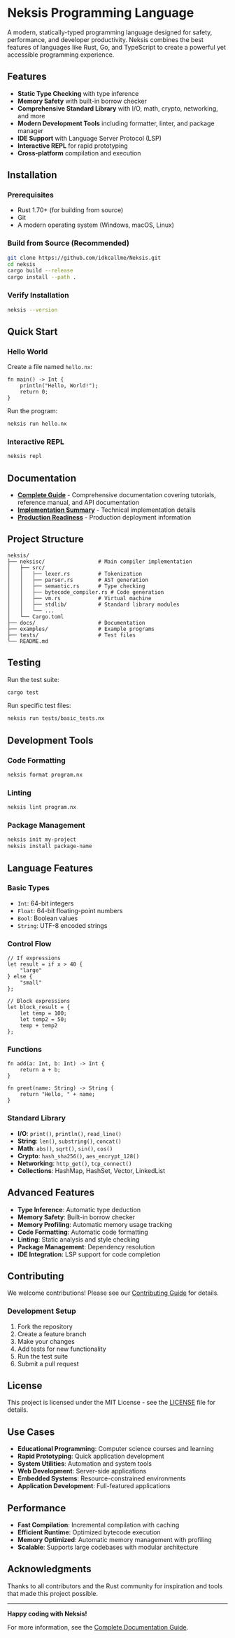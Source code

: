 # Neksis Programming Language

A modern, statically-typed programming language designed for safety, performance, and developer productivity. Neksis combines the best features of languages like Rust, Go, and TypeScript to create a powerful yet accessible programming experience.

## Features

- **Static Type Checking** with type inference
- **Memory Safety** with built-in borrow checker
- **Comprehensive Standard Library** with I/O, math, crypto, networking, and more
- **Modern Development Tools** including formatter, linter, and package manager
- **IDE Support** with Language Server Protocol (LSP)
- **Interactive REPL** for rapid prototyping
- **Cross-platform** compilation and execution

## Installation

### Prerequisites
- Rust 1.70+ (for building from source)
- Git
- A modern operating system (Windows, macOS, Linux)

### Build from Source (Recommended)
```bash
git clone https://github.com/idkcallme/Neksis.git
cd neksis
cargo build --release
cargo install --path .
```

### Verify Installation
```bash
neksis --version
```

## Quick Start

### Hello World
Create a file named `hello.nx`:
```nx
fn main() -> Int {
    println("Hello, World!");
    return 0;
}
```

Run the program:
```bash
neksis run hello.nx
```

### Interactive REPL
```bash
neksis repl
```

## Documentation

- **[Complete Guide](NEKSIS_COMPLETE_GUIDE.txt)** - Comprehensive documentation covering tutorials, reference manual, and API documentation
- **[Implementation Summary](IMPLEMENTATION_SUMMARY.md)** - Technical implementation details
- **[Production Readiness](PRODUCTION_READINESS.md)** - Production deployment information

## Project Structure

```
neksis/
├── neksisc/                 # Main compiler implementation
│   ├── src/
│   │   ├── lexer.rs         # Tokenization
│   │   ├── parser.rs        # AST generation
│   │   ├── semantic.rs      # Type checking
│   │   ├── bytecode_compiler.rs # Code generation
│   │   ├── vm.rs            # Virtual machine
│   │   ├── stdlib/          # Standard library modules
│   │   └── ...
│   └── Cargo.toml
├── docs/                    # Documentation
├── examples/                # Example programs
├── tests/                   # Test files
└── README.md
```

## Testing

Run the test suite:
```bash
cargo test
```

Run specific test files:
```bash
neksis run tests/basic_tests.nx
```

## Development Tools

### Code Formatting
```bash
neksis format program.nx
```

### Linting
```bash
neksis lint program.nx
```

### Package Management
```bash
neksis init my-project
neksis install package-name
```

## Language Features

### Basic Types
- `Int`: 64-bit integers
- `Float`: 64-bit floating-point numbers
- `Bool`: Boolean values
- `String`: UTF-8 encoded strings

### Control Flow
```nx
// If expressions
let result = if x > 40 {
    "large"
} else {
    "small"
};

// Block expressions
let block_result = {
    let temp = 100;
    let temp2 = 50;
    temp + temp2
};
```

### Functions
```nx
fn add(a: Int, b: Int) -> Int {
    return a + b;
}

fn greet(name: String) -> String {
    return "Hello, " + name;
}
```

### Standard Library
- **I/O**: `print()`, `println()`, `read_line()`
- **String**: `len()`, `substring()`, `concat()`
- **Math**: `abs()`, `sqrt()`, `sin()`, `cos()`
- **Crypto**: `hash_sha256()`, `aes_encrypt_128()`
- **Networking**: `http_get()`, `tcp_connect()`
- **Collections**: HashMap, HashSet, Vector, LinkedList

## Advanced Features

- **Type Inference**: Automatic type deduction
- **Memory Safety**: Built-in borrow checker
- **Memory Profiling**: Automatic memory usage tracking
- **Code Formatting**: Automatic code formatting
- **Linting**: Static analysis and style checking
- **Package Management**: Dependency resolution
- **IDE Integration**: LSP support for code completion

## Contributing

We welcome contributions! Please see our [Contributing Guide](CONTRIBUTING.md) for details.

### Development Setup
1. Fork the repository
2. Create a feature branch
3. Make your changes
4. Add tests for new functionality
5. Run the test suite
6. Submit a pull request

## License

This project is licensed under the MIT License - see the [LICENSE](LICENSE) file for details.

## Use Cases

- **Educational Programming**: Computer science courses and learning
- **Rapid Prototyping**: Quick application development
- **System Utilities**: Automation and system tools
- **Web Development**: Server-side applications
- **Embedded Systems**: Resource-constrained environments
- **Application Development**: Full-featured applications

## Performance

- **Fast Compilation**: Incremental compilation with caching
- **Efficient Runtime**: Optimized bytecode execution
- **Memory Optimized**: Automatic memory management with profiling
- **Scalable**: Supports large codebases with modular architecture


## Acknowledgments

Thanks to all contributors and the Rust community for inspiration and tools that made this project possible.

---

**Happy coding with Neksis!**

For more information, see the [Complete Documentation Guide](NEKSIS_COMPLETE_GUIDE.txt). 
